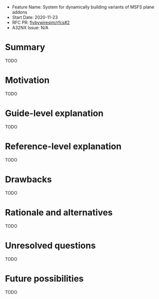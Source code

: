 - Feature Name: System for dynamically building variants of MSFS plane addons
- Start Date: 2020-11-23
- RFC PR: [flybywiresim/rfcs#2](https://github.com/flybywiresim/rfcs/pull/2)
- A32NX Issue: N/A

# Summary
[summary]: #summary

TODO

# Motivation
[motivation]: #motivation

TODO

# Guide-level explanation
[guide-level-explanation]: #guide-level-explanation
TODO

# Reference-level explanation
[reference-level-explanation]: #reference-level-explanation

TODO

# Drawbacks
[drawbacks]: #drawbacks

TODO

# Rationale and alternatives
[rationale-and-alternatives]: #rationale-and-alternatives

TODO

# Unresolved questions
[unresolved-questions]: #unresolved-questions

TODO

# Future possibilities
[future-possibilities]: #future-possibilities

TODO

